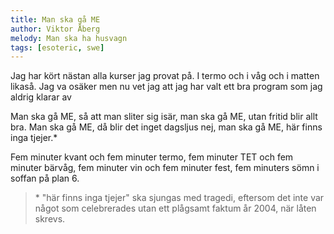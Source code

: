 ```yaml
---
title: Man ska gå ME
author: Viktor Åberg
melody: Man ska ha husvagn
tags: [esoteric, swe]
---
```


Jag har kört nästan alla kurser jag provat på.
I termo och i våg och i matten likaså.
Jag va osäker men nu vet jag att jag har
valt ett bra program som jag aldrig klarar av

Man ska gå ME, så att man sliter sig isär,
man ska gå ME, utan fritid blir allt bra.
Man ska gå ME, då blir det inget dagsljus nej,
man ska gå ME, här finns inga tjejer.\*

Fem minuter kvant och fem minuter termo,
fem minuter TET och fem minuter bärvåg,
fem minuter vin och fem minuter fest,
fem minuters sömn i soffan på plan 6.

> \* "här finns inga tjejer" ska sjungas med tragedi, eftersom det inte var något
> som celebrerades utan ett plågsamt faktum år 2004, när låten skrevs.
